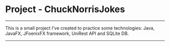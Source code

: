 # Project - ChuckNorrisJokes

 ***************************************************************************************************************************
 This is a small project I've created to practice some technologies: Java, JavaFX, JFoenixFX framework, UniRest API and SQLite DB. 
 ***************************************************************************************************************************
 


